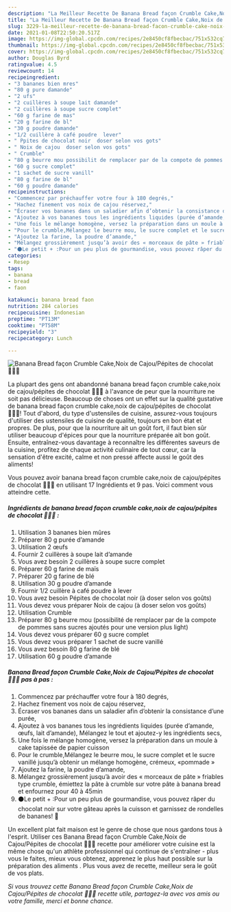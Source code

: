 ```yaml
---
description: "La Meilleur Recette De Banana Bread façon Crumble Cake,Noix de Cajou/Pépites de chocolat 👩🏼‍🍳"
title: "La Meilleur Recette De Banana Bread façon Crumble Cake,Noix de Cajou/Pépites de chocolat 👩🏼‍🍳"
slug: 3229-la-meilleur-recette-de-banana-bread-facon-crumble-cake-noix-de-cajou-pepites-de-chocolat
date: 2021-01-08T22:50:20.517Z
image: https://img-global.cpcdn.com/recipes/2e8450cf8fbecbac/751x532cq70/banana-bread-facon-crumble-cakenoix-de-cajoupepites-de-chocolat-👩🏼🍳-photo-principale-de-la-recette.jpg
thumbnail: https://img-global.cpcdn.com/recipes/2e8450cf8fbecbac/751x532cq70/banana-bread-facon-crumble-cakenoix-de-cajoupepites-de-chocolat-👩🏼🍳-photo-principale-de-la-recette.jpg
cover: https://img-global.cpcdn.com/recipes/2e8450cf8fbecbac/751x532cq70/banana-bread-facon-crumble-cakenoix-de-cajoupepites-de-chocolat-👩🏼🍳-photo-principale-de-la-recette.jpg
author: Douglas Byrd
ratingvalue: 4.5
reviewcount: 14
recipeingredient:
- "3 bananes bien mres"
- "80 g pure damande"
- "2 ufs"
- "2 cuillères à soupe lait damande"
- "2 cuillères à soupe sucre complet"
- "60 g farine de mas"
- "20 g farine de bl"
- "30 g poudre damande"
- "1/2 cuillère à café poudre  lever"
- " Ppites de chocolat noir  doser selon vos gots"
- " Noix de cajou  doser selon vos gots"
- " Crumble"
- "80 g beurre mou possibilit de remplacer par de la compote de pommes sans sucres ajouts pour une version plus light"
- "60 g sucre complet"
- "1 sachet de sucre vanill"
- "80 g farine de bl"
- "60 g poudre damande"
recipeinstructions:
- "Commencez par préchauffer votre four à 180 degrés,"
- "Hachez finement vos noix de cajou réservez,"
- "Écraser vos bananes dans un saladier afin d’obtenir la consistance d’une purée,"
- "Ajoutez à vos bananes tous les ingrédients liquides (purée d’amande, œufs, lait d’amande), Mélangez le tout et ajoutez-y les ingrédients secs,"
- "Une fois le mélange homogène, versez la préparation dans un moule à cake tapissée de papier cuisson"
- "Pour le crumble,Mélangez le beurre mou, le sucre complet et le sucre vanillé jusqu’à obtenir un mélange homogène, crémeux, «pommade »"
- "Ajoutez la farine, la poudre d’amande,"
- "Mélangez grossièrement jusqu’à avoir des « morceaux de pâte » friables type crumble, émiettez la pâte à crumble sur votre pâte à banana bread et enfournez pour 40 à 45min"
- "⚫️Le petit + :Pour un peu plus de gourmandise, vous pouvez râper du chocolat noir sur votre gâteau après la cuisson et garnissez de rondelles de bananes! 🍫"
categories:
- Resep
tags:
- banana
- bread
- faon

katakunci: banana bread faon 
nutrition: 284 calories
recipecuisine: Indonesian
preptime: "PT13M"
cooktime: "PT58M"
recipeyield: "3"
recipecategory: Lunch

---
```



![Banana Bread façon Crumble Cake,Noix de Cajou/Pépites de chocolat 👩🏼‍🍳](https://img-global.cpcdn.com/recipes/2e8450cf8fbecbac/751x532cq70/banana-bread-facon-crumble-cakenoix-de-cajoupepites-de-chocolat-👩🏼🍳-photo-principale-de-la-recette.jpg)

La plupart des gens ont abandonné banana bread façon crumble cake,noix de cajou/pépites de chocolat 👩🏼‍🍳 à l'avance de peur que la nourriture ne soit pas délicieuse. Beaucoup de choses ont un effet sur la qualité gustative de banana bread façon crumble cake,noix de cajou/pépites de chocolat 👩🏼‍🍳! Tout d'abord, du type d'ustensiles de cuisine, assurez-vous toujours d'utiliser des ustensiles de cuisine de qualité, toujours en bon état et propres. De plus, pour que la nourriture ait un goût fort, il faut bien sûr utiliser beaucoup d'épices pour que la nourriture préparée ait bon goût. Ensuite, entraînez-vous davantage à reconnaître les différentes saveurs de la cuisine, profitez de chaque activité culinaire de tout cœur, car la sensation d'être excité, calme et non pressé affecte aussi le goût des aliments!

<!--inarticleads1-->

Vous pouvez avoir banana bread façon crumble cake,noix de cajou/pépites de chocolat 👩🏼‍🍳 en utilisant 17 Ingrédients et 9 pas. Voici comment vous atteindre cette.

##### Ingrédients de banana bread façon crumble cake,noix de cajou/pépites de chocolat 👩🏼‍🍳 :

1. Utilisation 3 bananes bien mûres
1. Préparer 80 g purée d’amande
1. Utilisation 2 œufs
1. Fournir 2 cuillères à soupe lait d’amande
1. Vous avez besoin 2 cuillères à soupe sucre complet
1. Préparer 60 g farine de maïs
1. Préparer 20 g farine de blé
1. Utilisation 30 g poudre d’amande
1. Fournir 1/2 cuillère à café poudre à lever
1. Vous avez besoin  Pépites de chocolat noir (à doser selon vos goûts)
1. Vous devez vous préparer  Noix de cajou (à doser selon vos goûts)
1. Utilisation  Crumble
1. Préparer 80 g beurre mou (possibilité de remplacer par de la compote de pommes sans sucres ajoutés pour une version plus light)
1. Vous devez vous préparer 60 g sucre complet
1. Vous devez vous préparer 1 sachet de sucre vanillé
1. Vous avez besoin 80 g farine de blé
1. Utilisation 60 g poudre d’amande




<!--inarticleads2-->

##### Banana Bread façon Crumble Cake,Noix de Cajou/Pépites de chocolat 👩🏼‍🍳 pas à pas :

1. Commencez par préchauffer votre four à 180 degrés,
1. Hachez finement vos noix de cajou réservez,
1. Écraser vos bananes dans un saladier afin d’obtenir la consistance d’une purée,
1. Ajoutez à vos bananes tous les ingrédients liquides (purée d’amande, œufs, lait d’amande), Mélangez le tout et ajoutez-y les ingrédients secs,
1. Une fois le mélange homogène, versez la préparation dans un moule à cake tapissée de papier cuisson
1. Pour le crumble,Mélangez le beurre mou, le sucre complet et le sucre vanillé jusqu’à obtenir un mélange homogène, crémeux, «pommade »
1. Ajoutez la farine, la poudre d’amande,
1. Mélangez grossièrement jusqu’à avoir des « morceaux de pâte » friables type crumble, émiettez la pâte à crumble sur votre pâte à banana bread et enfournez pour 40 à 45min
1. ⚫️Le petit + :Pour un peu plus de gourmandise, vous pouvez râper du chocolat noir sur votre gâteau après la cuisson et garnissez de rondelles de bananes! 🍫




<!--inarticleads1-->

<p>
Un excellent plat fait maison est le genre de chose que nous gardons tous à l'esprit. Utiliser ces Banana Bread façon Crumble Cake,Noix de Cajou/Pépites de chocolat 👩🏼‍🍳 recette pour améliorer votre cuisine est la même chose qu'un athlète professionnel qui continue de s'entraîner - plus vous le faites, mieux vous obtenez, apprenez le plus haut possible sur la préparation des aliments . Plus vous avez de recette, meilleur sera le goût de vos plats.
</p>

<p>
<i>Si vous trouvez cette Banana Bread façon Crumble Cake,Noix de Cajou/Pépites de chocolat 👩🏼‍🍳 recette utile, partagez-la avec vos amis ou votre famille, merci et bonne chance.</i>
</p>
